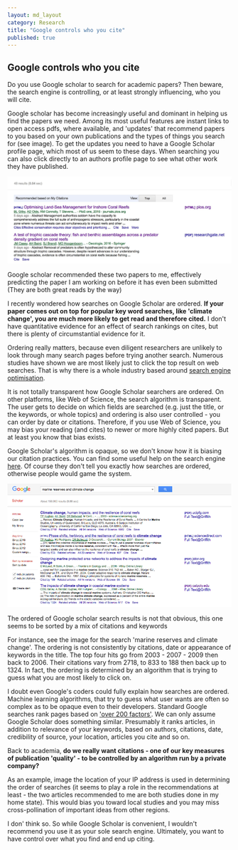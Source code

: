 ```yaml
---
layout: md_layout
category: Research
title: "Google controls who you cite"
published: true    
---
```



## Google controls who you cite  

Do you use Google scholar to search for academic papers? Then beware, the search engine is controlling, or at least strongly influencing, who you will cite.  

Google scholar has become increasingly useful and dominant in helping us find the papers we need. Among its most useful features are instant links to open access pdfs, where available, and 'updates' that recommend papers to you based on your own publications and the types of things you search for (see image). To get the updates you need to have a Google Scholar profile page, which most of us seem to these days. When searching you can also click directly to an authors profile page to see what other work they have published.  


<div class = "image_caption">
<img src ="/Images/google-recommended-papers.jpg_large.jpeg" alt="" class="image_float"/>
<p> Google scholar recommended these two papers to me, effectively predicting the paper I am working on before it has even been submitted (They are both great reads by the way) </p>
</div>  

I recently wondered how searches on Google Scholar are ordered. **If your paper comes out on top for popular key word searches, like 'climate change', you are much more likely to get read and therefore cited.**  I don't have quantitative evidence for an effect of search rankings on cites, but there is plenty of circumstantial evidence for it.  

Ordering really matters, because even diligent researchers are unlikely to look through many search pages before trying another search. Numerous studies have shown we are most likely just to click the top result on web searches. That is why there is a whole industry based around [search engine optimisation](https://en.wikipedia.org/wiki/Search_engine_optimization).  

It is not totally transparent how Google Scholar searchers are ordered. On other platforms, like Web of Science, the search algorithm is transparent. The user gets to decide on which fields are searched (e.g. just the title, or the keywords, or whole topics) and ordering is also user controlled - you can order by date or citations. Therefore, if you use Web of Science, you may bias your reading (and cites) to newer or more highly cited papers. But at least you know that bias exists.

Google Scholar's algorithm is opaque, so we don't know how it is biasing our citation practices.  You can find some useful help on the search engine [here](https://scholar.google.com/intl/en/scholar/help.html). Of course they don't tell you exactly how searches are ordered, otherwise people would game the system.  

<div class = "image_caption">
<img src ="/Images/marine-reserves-search.png" alt="" class="image_float"/>
<p> The ordered of Google scholar search results is not that obvious, this one seems to be sorted by a mix of citations and keywords </p>
</div>  

For instance, see the image for the search 'marine reserves and climate change'.  The ordering is not consistently by citations, date or appearance of keywords in the title. The top four hits go from 2003 - 2007 - 2009 then back to 2006. Their citations vary from 2718, to 833 to 188 then back up to 1324. In fact, the ordering is determined by an algorithm that is trying to guess what you are most likely to click on.  

I doubt even Google's coders could fully explain how searches are ordered. Machine learning algorithms, that try to guess what user wants are often so complex as to be opaque even to their developers. Standard Google searches rank pages based on ['over 200 factors'](https://support.google.com/webmasters/answer/70897?hl=en). We can only assume Google Scholar does something similar. Presumably it ranks articles, in addition to relevance of your keywords,  based on authors, citations, date, credibility of source, your location, articles you cite and so on.  

Back to academia, **do we really want citations - one of our key measures of publication 'quality' - to be controlled by an algorithm run by a private company?**  

As an example, image the location of your IP address is used in determining the order of searches (it seems to play a role in the recommendations at least - the two articles recommended to me are both studies done in my home state).  This would bias you toward local studies and you may miss cross-pollination of important ideas from other regions.  

I don' think so. So while Google Scholar is convenient, I wouldn't recommend you use it as your sole search engine. Ultimately, you want to have control over what you find and end up citing.  
